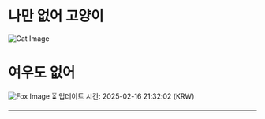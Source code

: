 
# 나만 없어 고양이

![Cat Image](https://cdn2.thecatapi.com/images/9eh.jpg)

# 여우도 없어
![Fox Image](https://randomfox.ca/images/78.jpg)
⏳ 업데이트 시간: 2025-02-16 21:32:02 (KRW)

---
